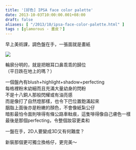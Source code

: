 ```yaml
---
title: '[好色] IPSA face color palette'
date: 2013-10-03T10:00:00.001+08:00
draft: false
aliases: [ "/2013/10/ipsa-face-color-palette.html" ]
tags : [glamorous - 畫皮？]
---
```


早上美術課，調色盤在手，一張面就是畫紙  

[![](https://3.bp.blogspot.com/-oApnEfeaG-E/XCON-1wMFcI/AAAAAAAAB1E/2-iKesgWfPcrKN9GAuDc28Q4ZY2e3kH-QCLcBGAs/s640/8.jpg)](https://3.bp.blogspot.com/-oApnEfeaG-E/XCON-1wMFcI/AAAAAAAAB1E/2-iKesgWfPcrKN9GAuDc28Q4ZY2e3kH-QCLcBGAs/s1600/8.jpg)

輪廓分明的，就是把眼耳口鼻乖乖的歸位  
（平日跌在地上的嗎？）  
  
一個盤內有blush+highlight+shadow+perfecting  
每格裡粉末幼細而且充滿大量幼身的閃粉  
不是十八銅人那般閃耀或有油亮感  
而是像打了自然燈那樣，也令下巴位置飽滿起來  
胭脂上面後亦是粉嫩的顏色，不會像紙紮公仔  
暗影最怕令面則啡得有條公路車軚痕，這隻啡得像自己膚色一樣  
最後是那個perfecting，令整個妝容更柔和  
  
  
  
一盤在手，2D人要變成3D又有何難度？  
  
  
新裝那個更可獨立換格仔，更完美～